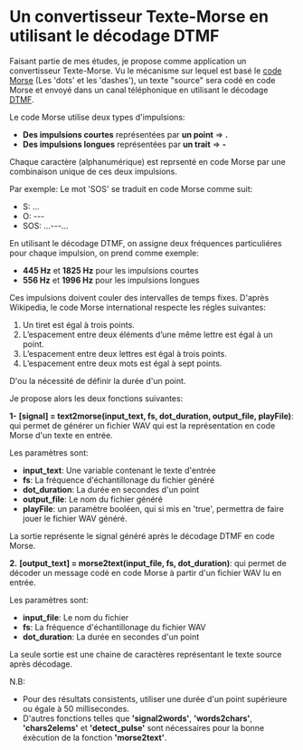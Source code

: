 # Un convertisseur Texte-Morse en utilisant le décodage DTMF

Faisant partie de mes études, je propose comme application un convertisseur Texte-Morse.
Vu le mécanisme sur lequel est basé le [code Morse](https://fr.wikipedia.org/wiki/Code_Morse_international)  (Les 'dots' et les 'dashes'), un texte "source" sera codé en code Morse et envoyé dans un canal téléphonique en utilisant le décodage [DTMF](https://fr.wikipedia.org/wiki/Code_DTMF).

Le code Morse utilise deux types d'impulsions:
- **Des impulsions courtes** représentées par **un point** => **.**
- **Des impulsions longues** représentées par **un trait** => **-**

Chaque caractère (alphanumérique) est reprsenté en code Morse par une combinaison unique de ces deux impulsions.

Par exemple:
Le mot 'SOS' se traduit en code Morse comme suit:
- S: ...
- O: ---
- SOS: ...---...


En utilisant le décodage DTMF, on assigne deux fréquences particuliéres pour chaque impulsion, on prend comme exemple:
- **445 Hz** et **1825 Hz** pour les impulsions courtes
- **556 Hz** et **1996 Hz** pour les impulsions longues

Ces impulsions doivent couler des intervalles de temps fixes.
D'après Wikipedia, le code Morse international respecte les régles suivantes:

1. Un tiret est égal à trois points.
2. L’espacement entre deux éléments d’une même lettre est égal à un point.
3. L’espacement entre deux lettres est égal à trois points.
4. L’espacement entre deux mots est égal à sept points.

D'ou la nécessité de définir la durée d'un point.

Je propose alors les deux fonctions suivantes:

**1-** __**[signal] = text2morse(input_text, fs, dot_duration, output_file, playFile)**__:  qui permet de générer un fichier WAV qui est la représentation en code  Morse d'un texte en entrée.

Les paramètres sont:
- **input_text**: Une variable contenant le texte d'entrée
- **fs**: La fréquence d'échantillonage du fichier généré
- **dot_duration**: La durée en secondes d'un point
- **output_file**: Le nom du fichier généré
- **playFile**: un paramètre booléen, qui si mis en 'true', permettra de faire jouer le fichier WAV généré.

La sortie représente le signal généré après le décodage DTMF en code Morse.

**2.** __**[output_text] = morse2text(input_file, fs, dot_duration)**__: qui permet de décoder un message codé en code Morse à partir d'un fichier WAV lu en entrée.

Les paramètres sont:
- **input_file**: Le nom du fichier 
- **fs**: La fréquence d'échantillonage du fichier WAV
- **dot_duration**: La durée en secondes d'un point

La seule sortie est une chaine de caractères représentant le texte source après décodage.

N.B:
- Pour des résultats consistents, utiliser une durée d'un point supérieure ou égale à 50 millisecondes.
- D'autres fonctions telles que **'signal2words'**, **'words2chars'**, **'chars2elems'** et **'detect_pulse'** sont nécessaires pour la bonne éxècution de la fonction **'morse2text'**.
